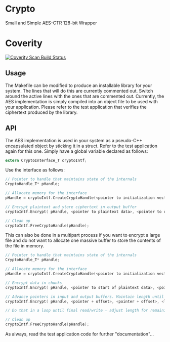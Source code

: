 # Crypto
Small and Simple AES-CTR 128-bit Wrapper

# Coverity
<a href="https://scan.coverity.com/projects/crypto">
  <img alt="Coverity Scan Build Status"
       src="https://scan.coverity.com/projects/26253/badge.svg"/>
</a>

## Usage
The Makefile can be modified to produce an installable library for your system. The lines that will do this are currently commented out. Switch around the active lines with the ones that are commented out. Currently, the AES implementation is simply compiled into an object file to be used with your application. Please refer to the test application that verifies the ciphertext produced by the library.

## API
The AES implementation is used in your system as a pseudo-C++ encapsulated object by sticking it in a struct. Refer to the test application again for this one. Simply have a global variable declared as follows:

```c
extern CryptoInterface_T cryptoIntf;
```

Use the interface as follows:
```c
// Pointer to handle that maintains state of the internals
CryptoHandle_T* pHandle;

// Allocate memory for the interface
pHandle = cryptoIntf.CreateCryptoHandle(<pointer to initialization vector>, <pointer to your key>);

// Encrypt plaintext and store ciphertext in output buffer
cryptoIntf.Encrypt( pHandle, <pointer to plaintext data>, <pointer to output buffer>, <length of data>);

// Clean up
cryptoIntf.FreeCryptoHandle(pHandle);
```

This can also be done in a multipart process if you want to encrypt a large file and do not want to allocate one massive buffer to store the contents of the file in memory.

```c
// Pointer to handle that maintains state of the internals
CryptoHandle_T* pHandle;

// Allocate memory for the interface
pHandle = cryptoIntf.CreateCryptoHandle(<pointer to initialization vector>, <pointer to your key>);

// Encrypt data in chunks
cryptoIntf.Encrypt( pHandle, <pointer to start of plaintext data>, <pointer to start of output buffer>, <length of your read buffer>);

// Advance pointers in input and output buffers. Maintain length until your final read/write cycle for the remainder
cryptoIntf.Encrypt( pHandle, <pointer + offset>, <pointer + offset>, <length of your read buffer>);

// Do that in a loop until final read/write - adjust length for remaining bytes

// Clean up
cryptoIntf.FreeCryptoHandle(pHandle);
```

As always, read the test application code for further "documentation"...
